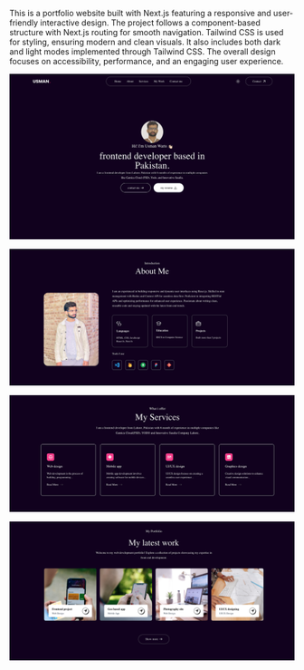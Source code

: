 This is a portfolio website built with Next.js featuring a responsive and user-friendly interactive design. The project follows a component-based structure with Next.js routing for smooth navigation. Tailwind CSS is used for styling, ensuring modern and clean visuals. It also includes both dark and light modes implemented through Tailwind CSS. The overall design focuses on accessibility, performance, and an engaging user experience.

![image alt](https://github.com/usmanwarisalizia/PortFolio__Website_Usman_Waris/blob/main/portfolioimg1.png?raw=true)

![image alt](https://github.com/usmanwarisalizia/PortFolio__Website_Usman_Waris/blob/7d0ee3537dfe0daf76b25576f84d68dfa72d64a6/portfolioimg2.png)

![image alt](https://github.com/usmanwarisalizia/PortFolio__Website_Usman_Waris/blob/6fc534d672e2bda546277d9748d81371cb885ac0/portfolioimg3.png)

![image alt](https://github.com/usmanwarisalizia/PortFolio__Website_Usman_Waris/blob/efde38a75dc6cafaf446a88fbc00028cd02f3ace/portfolioimg4.png)
